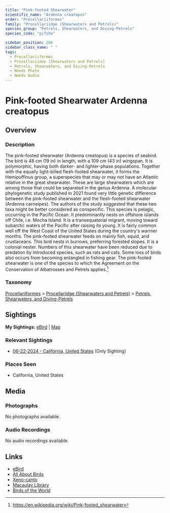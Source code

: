 ```yaml
---
title: "Pink-footed Shearwater"
scientific_name: "Ardenna creatopus"
order: "Procellariiformes"
family: "Procellariidae (Shearwaters and Petrels)"
species_group: "Petrels, Shearwaters, and Diving-Petrels"
species_code: "pifshe"

sidebar_position: 286
sidebar_class_name: " "
tags: 
  - Procellariiformes
  - Procellariidae (Shearwaters and Petrels)
  - Petrels, Shearwaters, and Diving-Petrels
  - Needs Photo
  - Needs Audio
---
```


# Pink-footed Shearwater <span className='sci_name'>Ardenna creatopus</span>

## Overview

### Description
The pink-footed shearwater (Ardenna creatopus) is a species of seabird.  The bird is 48 cm (19 in) in length, with a 109 cm (43 in) wingspan. It is polymorphic, having both darker- and lighter-phase populations. Together with the equally light-billed flesh-footed shearwater, it forms the Hemipuffinus group, a superspecies that may or may not have an Atlantic relative in the great shearwater. These are large shearwaters which are among those that could be separated in the genus Ardenna.
A molecular phylogenetic study published in 2021 found very little genetic difference between the pink-footed shearwater and the flesh-footed shearwater (Ardenna carneipes). The authors of the study suggested that these two taxa might be better considered as conspecific.
This species is pelagic, occurring in the Pacific Ocean. It predominantly nests on offshore islands off Chile, i.e. Mocha Island. It is a transequatorial migrant, moving toward subarctic waters of the Pacific after raising its young. It is fairly common well off the West Coast of the United States during the country's warmer months.
The pink-footed shearwater feeds on mainly fish, squid, and crustaceans.
This bird nests in burrows, preferring forested slopes. It is a colonial nester.
Numbers of this shearwater have been reduced due to predation by introduced species, such as rats and cats. Some loss of birds also occurs from becoming entangled in fishing gear. The pink-footed shearwater is one of the species to which the Agreement on the Conservation of Albatrosses and Petrels applies.[^1]

[^1]: https://en.wikipedia.org/wiki/Pink-footed_shearwater

### Taxonomy
[Procellariiformes](/tags/procellariiformes) > [Procellariidae (Shearwaters and Petrels)](/tags/procellariidae-shearwaters-and-petrels) > [Petrels, Shearwaters, and Diving-Petrels](/tags/petrels-shearwaters-and-diving-petrels)


## Sightings

**My Sightings:** [eBird](https://ebird.org/lifelist?r=world&time=life&spp=pifshe) | [Map](/map?species_code=pifshe)

### Relevant Sightings

* [06-22-2024 - California, United States](https://ebird.org/checklist/S183306531) (Only Sighting)

### Places Seen

* California, United States



## Media
### Photographs
No photographs available.

### Audio Recordings
No audio recordings available.

## Links
* [eBird](https://ebird.org/species/pifshe) 
* [All About Birds](https://www.allaboutbirds.org/guide/pifshe) 
* [Xeno-canto](https://www.xeno-canto.org/species/ardenna-creatopus) 
* [Macaulay Library](https://search.macaulaylibrary.org/catalog?taxonCode=pifshe&sort=rating_rank_desc)
* [Birds of the World](https://birdsoftheworld.org/bow/species/pifshe)
